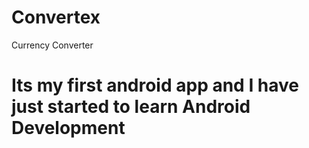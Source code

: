 # Convertex
Currency Converter
# Its my first android app and I have just started to learn Android Development
